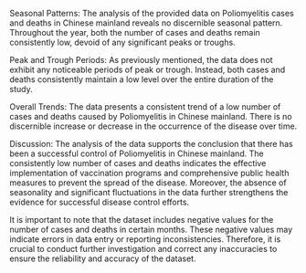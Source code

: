 Seasonal Patterns: The analysis of the provided data on Poliomyelitis cases and deaths in Chinese mainland reveals no discernible seasonal pattern. Throughout the year, both the number of cases and deaths remain consistently low, devoid of any significant peaks or troughs.

Peak and Trough Periods: As previously mentioned, the data does not exhibit any noticeable periods of peak or trough. Instead, both cases and deaths consistently maintain a low level over the entire duration of the study.

Overall Trends: The data presents a consistent trend of a low number of cases and deaths caused by Poliomyelitis in Chinese mainland. There is no discernible increase or decrease in the occurrence of the disease over time.

Discussion: The analysis of the data supports the conclusion that there has been a successful control of Poliomyelitis in Chinese mainland. The consistently low number of cases and deaths indicates the effective implementation of vaccination programs and comprehensive public health measures to prevent the spread of the disease. Moreover, the absence of seasonality and significant fluctuations in the data further strengthens the evidence for successful disease control efforts.

It is important to note that the dataset includes negative values for the number of cases and deaths in certain months. These negative values may indicate errors in data entry or reporting inconsistencies. Therefore, it is crucial to conduct further investigation and correct any inaccuracies to ensure the reliability and accuracy of the dataset.
